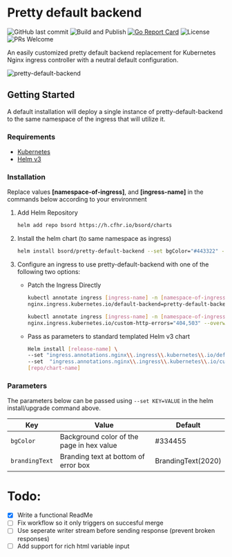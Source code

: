 # Pretty default backend
![GitHub last commit](https://img.shields.io/github/last-commit/bsord/pretty-default-backend.svg)
![Build and Publish](https://github.com/bsord/pretty-default-backend/workflows/Build%20and%20Publish/badge.svg)
[![Go Report Card](https://goreportcard.com/badge/github.com/bsord/pretty-default-backend)](https://goreportcard.com/report/github.com/bsord/pretty-default-backend)
![License](https://img.shields.io/github/license/bsord/pretty-default-backend.svg?style=flat)
![PRs Welcome](https://img.shields.io/badge/PRs-welcome-green.svg)

An easily customized pretty default backend replacement for Kubernetes Nginx ingress controller with a neutral default configuration.

![pretty-default-backend](https://raw.githubusercontent.com/bsord/pretty-default-backend/master/cover.png)

## Getting Started
A default installation will deploy a single instance of pretty-default-backend to the same namespace of the ingress that will utilize it.

### Requirements
* [Kubernetes](https://microk8s.io/docs)
* [Helm v3](https://helm.sh/docs/intro/install/)

### Installation
Replace values **[namespace-of-ingress]**, and **[ingress-name]** in the commands below according to your environment
1. Add Helm Repository
    ```sh
    helm add repo bsord https://h.cfhr.io/bsord/charts
    ```
2. Install the helm chart (to same namespace as ingress)
    ```sh
    helm install bsord/pretty-default-backend --set bgColor="#443322" --set brandingText="YourBrandingText" bsord/pretty-default-backend -n [namespace-of-ingress]
    ```
3. Configure an ingress to use pretty-default-backend with one of the following two options:

    * Patch the Ingress Directly
        ```sh
        kubectl annotate ingress [ingress-name] -n [namespace-of-ingress] \
        nginx.ingress.kubernetes.io/default-backend=pretty-default-backend --overwrite
    
        kubectl annotate ingress [ingress-name] -n [namespace-of-ingress] \
        nginx.ingress.kubernetes.io/custom-http-errors="404,503" --overwrite
        ```
    * Pass as parameters to standard templated Helm v3 chart
        ```sh
        Helm install [release-name] \
        --set "ingress.annotations.nginx\\.ingress\\.kubernetes\\.io/default-backend=pretty-default-backend" \
        --set  "ingress.annotations.nginx\\.ingress\\.kubernetes\\.io/custom-http-errors=404\\,503\\,501" \
        [repo/chart-name]
        ```

### Parameters
The parameters below can be passed using `--set KEY=VALUE` in the helm install/upgrade command above.

| Key | Value | Default |
| ------------- | ------------- | ------------- |
| `bgColor` | Background color of the page in hex value | #334455 |
| `brandingText` | Branding text at bottom of error box | BrandingText(2020) |

# Todo:
- [x] Write a functional ReadMe
- [ ] Fix workflow so it only triggers on succesful merge
- [ ] Use seperate writer stream before sending response (prevent broken responses)
- [ ] Add support for rich html variable input
